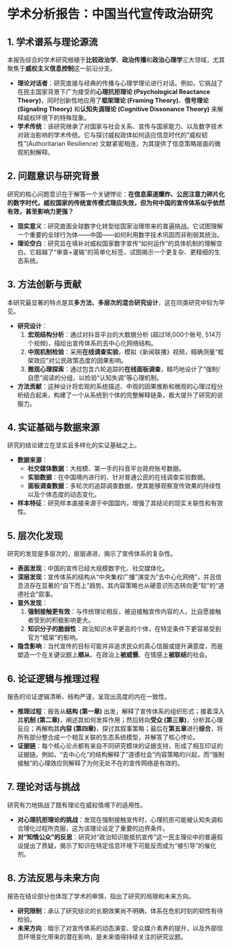 
# 学术分析报告：中国当代宣传政治研究

## 1. 学术谱系与理论源流

本报告综合的学术研究根植于**比较政治学**、**政治传播**和**政治心理学**三大领域，尤其聚焦于**威权主义信息控制**这一前沿分支。

- **理论对话者**：研究直接与经典的传播与心理学理论进行对话。例如，它挑战了在民主国家背景下广为接受的**心理抗拒理论 (Psychological Reactance Theory)**，同时创新性地应用了**框架理论 (Framing Theory)**、**信号理论 (Signaling Theory)** 和**认知失调理论 (Cognitive Dissonance Theory)** 来解释威权环境下的特殊现象。
- **学术传统**：该研究继承了对国家与社会关系、宣传与国家能力、以及数字技术对政治影响的学术传统。它与探讨威权政体如何适应信息时代的“威权韧性”(Authoritarian Resilience) 文献紧密相连，为其提供了信息策略层面的微观机制解释。

## 2. 问题意识与研究背景

研究的核心问题意识在于解答一个关键悖论：**在信息渠道爆炸、公民注意力碎片化的数字时代，威权国家的传统宣传模式理应失效，但为何中国的宣传体系似乎依然有效，甚至影响力更强？**

- **现实意义**：研究直面全球数字化转型给国家治理带来的普遍挑战。它试图理解一个重要的全球行为体——中国——如何利用数字技术巩固而非削弱其统治。
- **理论空白**：研究旨在填补对威权国家数字宣传“如何运作”的具体机制的理解空白。它超越了“审查+灌输”的简单化标签，试图揭示一个更复杂、更精细的生态系统。

## 3. 方法创新与贡献

本研究最显著的特点是其**多方法、多层次的混合研究设计**，这在同类研究中较为罕见。

- **研究设计**：
    1.  **宏观结构分析**：通过对抖音平台的大数据分析 (超过18,000个账号, 514万个视频)，描绘出宣传体系的去中心化网络结构。
    2.  **中观机制检验**：采用**在线调查实验**，模拟《新闻联播》视频，精确测量“框架效应”对公民政策态度的因果影响。
    3.  **微观心理探索**：通过包含六轮追踪的**在线面板调查**，精巧地设计了“强制/自愿”阅读的分组，以检验“认知失调”等心理机制。
- **方法贡献**：这种设计将宏观的系统描述、中观的因果推断和微观的心理过程分析结合起来，构建了一个从系统到个体的完整解释链条，极大提升了研究的说服力。

## 4. 实证基础与数据来源

研究的结论建立在坚实且多样化的实证基础之上。

- **数据来源**：
    - **社交媒体数据**：大规模、第一手的抖音平台政府账号数据。
    - **实验数据**：在中国境内进行的、针对普通公民的在线调查实验数据。
    - **面板调查数据**：多轮次的追踪调查数据，使其能够观察宣传效果的持续性以及个体态度的动态变化。
- **样本特征**：研究样本直接来源于中国国内，增强了其结论的现实关联性和有效性。

## 5. 层次化发现

研究的发现是多层次的，层层递进，揭示了宣传体系的复杂性。

- **表面发现**：中国的宣传已经大规模数字化、社交媒体化。
- **深层发现**：宣传体系的结构从“中央集权广播”演变为“去中心化网络”，并且信息流存在显著的“自下而上”趋势。其内容策略也从硬意识形态转向更“软”的“道德社会”叙事。
- **意外发现**：
    1.  **强制接触更有效**：与传统理论相反，被迫接触宣传内容的人，比自愿接触者受到的积极影响更大。
    2.  **知识分子的脆弱性**：政治知识水平更高的个体，在特定条件下更容易受到官方“框架”的影响。
- **隐含影响**：当代宣传的目标可能并非追求民众的真心信服或提升满意度，而是塑造一个在关键议题上**顺从**、在政治上**被威慑**、在情感上**被联结**的社会。

## 6. 论证逻辑与推理过程

报告的论证逻辑清晰、结构严谨，呈现出高度的内在一致性。

- **推理过程**：报告从**结构 (第一章)** 出发，解释了宣传体系的组织形式；接着深入其**机制 (第二章)**，阐述其如何发挥作用；然后转向**受众 (第三章)**，分析其心理反应；再解构其**内容 (第四章)**，探讨其叙事策略；最后在**第五章**进行**综合**，将所有部分整合成一个相互关联的生态系统模型，并解答了核心悖论。
- **证据链**：每个核心论点都有来自不同研究模块的证据支持，形成了相互印证的证据链。例如，“去中心化”的结构解释了“道德社会”内容策略的兴起，而“强制接触”的心理效应则解释了为何无处不在的宣传网络是有效的。

## 7. 理论对话与挑战

研究有力地挑战了既有理论在威权情境下的适用性。

- **对心理抗拒理论的挑战**：发现在强制接触宣传时，心理抗拒可能被认知失调和合理化过程所克服，这为该理论设定了重要的边界条件。
- **对“知情公众”的反思**：研究对“政治知识能抵抗宣传”这一民主理论中的普遍假设提出了质疑，揭示了知识在特定信息环境下可能反而成为“被引导”的催化剂。

## 8. 方法反思与未来方向

报告在结论部分也体现了学术的审慎，指出了研究的局限和未来方向。

- **研究限制**：承认了研究结论的长期效果尚不明确，体系在危机时刻的韧性有待检验。
- **未来方向**：暗示了对宣传体系的动态演变、受众媒介素养的提升，以及外部信息环境变化带来的潜在影响，是未来值得持续关注的研究议题。
